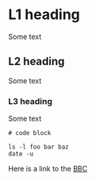 # L1 heading

Some text

## L2 heading

Some text

### L3 heading

Some text

```
# code block

ls -l foo bar baz
date -u
```

Here is a link to the [BBC](http://bbc.co.uk/news)
